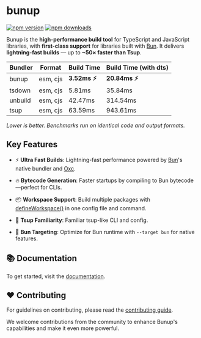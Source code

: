 # bunup

[![npm version](https://img.shields.io/npm/v/bunup.svg?style=flat-square)](https://www.npmjs.com/package/bunup)
[![npm downloads](https://img.shields.io/npm/dm/bunup.svg?style=flat-square)](https://www.npmjs.com/package/bunup)

Bunup is the **high-performance build tool** for TypeScript and JavaScript libraries, with **first-class support** for libraries built with [Bun](https://bun.sh/). It delivers **lightning-fast builds** — up to **~50× faster than Tsup**.

| Bundler | Format   | Build Time     | Build Time (with dts) |
| ------- | -------- | -------------- | --------------------- |
| bunup   | esm, cjs | **3.52ms ⚡️** | **20.84ms ⚡️**       |
| tsdown  | esm, cjs | 5.81ms         | 35.84ms               |
| unbuild | esm, cjs | 42.47ms        | 314.54ms              |
| tsup    | esm, cjs | 63.59ms        | 943.61ms              |

_Lower is better. Benchmarks run on identical code and output formats._

## Key Features

- ⚡️ **Ultra Fast Builds**: Lightning-fast performance powered by [Bun](https://bun.sh/)'s native bundler and [Oxc](https://oxc.rs).

- 🔥 **Bytecode Generation**: Faster startups by compiling to Bun bytecode—perfect for CLIs.

- 📦 **Workspace Support**: Build multiple packages with [defineWorkspace()](https://bunup.arshadyaseen.com/documentation/#workspaces) in one config file and command.

- 🔄 **Tsup Familiarity**: Familiar tsup-like CLI and config.

- 🎯 **Bun Targeting**: Optimize for Bun runtime with `--target bun` for native features.

## 📚 Documentation

To get started, visit the [documentation](https://bunup.arshadyaseen.com/documentation).

## ❤️ Contributing

For guidelines on contributing, please read the [contributing guide](https://github.com/arshad-yaseen/bunup/blob/main/CONTRIBUTING.md).

We welcome contributions from the community to enhance Bunup's capabilities and make it even more powerful.
